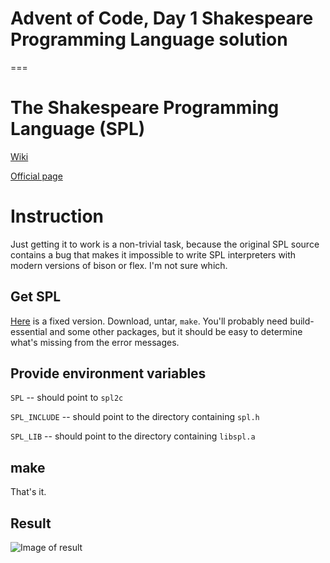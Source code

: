 # Advent of Code, Day 1 Shakespeare Programming Language solution
===

# The Shakespeare Programming Language (SPL)
[Wiki](https://en.wikipedia.org/wiki/Shakespeare_Programming_Language)

[Official page](http://shakespearelang.sourceforge.net/report/shakespeare/)

# Instruction

Just getting it to work is a non-trivial task, because the original SPL source
contains a bug that makes it impossible to write SPL interpreters with modern
versions of bison or flex. I'm not sure which.

## Get SPL
[Here](https://bitbucket.org/kcartmell/marlowe/downloads/marlowe-1.0.tar.gz) is
a fixed version. Download, untar, `make`. You'll probably need build-essential
and some other packages, but it should be easy to determine what's missing from
the error messages.

## Provide environment variables
`SPL` -- should point to `spl2c`

`SPL_INCLUDE` -- should point to the directory containing `spl.h`

`SPL_LIB` -- should point to the directory containing `libspl.a`

## make
That's it.

## Result
![Image of result][result]

[result]: http://i.imgur.com/6MrM8qQ.png
